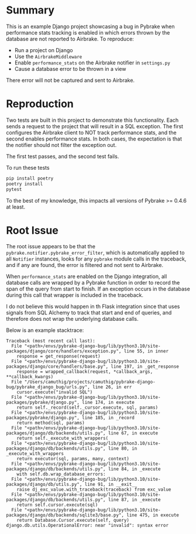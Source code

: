 # Summary
This is an example Django project showcasing a bug in Pybrake when performance stats tracking is enabled in which
errors thrown by the database are not reported to Airbrake. To reproduce:

* Run a project on Django
* Use the `AirbrakeMiddleware`
* Enable `performance_stats` on the Airbrake notifier in `settings.py`
* Cause a database error to be thrown in a view

There error will not be captured and sent to Airbrake.

# Reproduction

Two tests are built in this project to demonstrate this functionality. Each sends a request to the project that will
result in a SQL exception. The first configures the Airbrake client to NOT track performance stats, and the second
enables performance stats. In both cases, the expectation is that the notifier should not filter the exception out.

The first test passes, and the second test fails.

To run these tests

```bash
pip install poetry
poetry install
pytest
```

To the best of my knowledge, this impacts all versions of Pybrake >= 0.4.6 at least.

# Root Issue

The root issue appears to be that the `pybrake.notifier.pybrake_error_filter`, which is automatically applied to all
`Notifier` instances, looks for any `pybrake` module calls in the traceback, and if any are found, the error is filtered
and not sent to Airbrake.

When `performance_stats` are enabled on the Django integration, all database calls are wrapped by a Pybrake function
in order to record the span of the query from start to finish. If an exception occurs in the database during this call
that wrapper is included in the traceback. 

I do not believe this would happen in th Flask integration since that uses signals from SQL Alchemy to track that start
and end of queries, and therefore does not wrap the underlying database calls.

Below is an example stacktrace:

```
Traceback (most recent call last):
  File "<path>/envs/pybrake-django-bug/lib/python3.10/site-packages/django/core/handlers/exception.py", line 55, in inner
    response = get_response(request)
  File "<path>/envs/pybrake-django-bug/lib/python3.10/site-packages/django/core/handlers/base.py", line 197, in _get_response
    response = wrapped_callback(request, *callback_args, **callback_kwargs)
  File "/Users/camuthig/projects/camuthig/pybrake-django-bug/pybrake_django_bug/urls.py", line 26, in err
    cursor.execute("invalid SQL")
  File "<path>/envs/pybrake-django-bug/lib/python3.10/site-packages/pybrake/django.py", line 174, in execute
    return self._record(self._cursor.execute, sql, params)
  File "<path>/envs/pybrake-django-bug/lib/python3.10/site-packages/pybrake/django.py", line 185, in _record
    return method(sql, params)
  File "<path>/envs/pybrake-django-bug/lib/python3.10/site-packages/django/db/backends/utils.py", line 67, in execute
    return self._execute_with_wrappers(
  File "<path>/envs/pybrake-django-bug/lib/python3.10/site-packages/django/db/backends/utils.py", line 80, in _execute_with_wrappers
    return executor(sql, params, many, context)
  File "<path>/envs/pybrake-django-bug/lib/python3.10/site-packages/django/db/backends/utils.py", line 84, in _execute
    with self.db.wrap_database_errors:
  File "<path>/envs/pybrake-django-bug/lib/python3.10/site-packages/django/db/utils.py", line 91, in __exit__
    raise dj_exc_value.with_traceback(traceback) from exc_value
  File "<path>/envs/pybrake-django-bug/lib/python3.10/site-packages/django/db/backends/utils.py", line 87, in _execute
    return self.cursor.execute(sql)
  File "<path>/envs/pybrake-django-bug/lib/python3.10/site-packages/django/db/backends/sqlite3/base.py", line 475, in execute
    return Database.Cursor.execute(self, query)
django.db.utils.OperationalError: near "invalid": syntax error
```